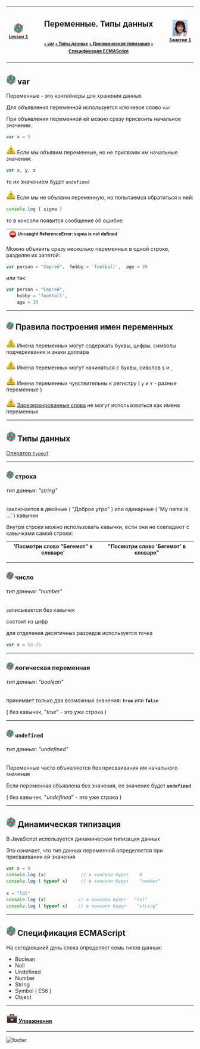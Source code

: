 [footer]: https://github.com/garevna/js-course/raw/master/images/a-level-ico.png?raw=true
[me]: https://raw.githubusercontent.com/garevna/a-level-js-lessons/master/ico/myPhoto-40.png "Ⓒ Irina Fylyppova ( garevna ) 2019"

[ico20]: https://raw.githubusercontent.com/garevna/a-level-js-lessons/master/ico/a-level-20.png
[ico25]: https://raw.githubusercontent.com/garevna/a-level-js-lessons/master/ico/a-level-25.png
[hw-30]: https://raw.githubusercontent.com/garevna/a-level-js-lessons/master/ico/briefcase-30.png
[cap-20]: https://raw.githubusercontent.com/garevna/a-level-js-lessons/master/ico/coffee-20.png
[cap-25]: https://raw.githubusercontent.com/garevna/a-level-js-lessons/master/ico/coffee-25.png
[cap-30]: https://raw.githubusercontent.com/garevna/a-level-js-lessons/master/ico/coffee-30.png
[error]: https://raw.githubusercontent.com/garevna/a-level-js-lessons/master/ico/no_entry-20.png
[warn]: https://raw.githubusercontent.com/garevna/a-level-js-lessons/master/ico/warning-25.png
[link]: https://raw.githubusercontent.com/garevna/a-level-js-lessons/master/ico/link-20.png
[space-800]: https://raw.githubusercontent.com/garevna/a-level-js-lessons/master/ico/space-800.png

[lesson]: ../lessons/lesson-01.md

| ![ico25] <br/><sup>[**Lesson&nbsp;1**][lesson]</sup> | <h2>Переменные. Типы данных</h2>![space-800]<sup>[• var](#var) [• Типы данных](#dataTypes) [• Динамическая типизация](#dynamo) [• Спецификация ECMAScript](#spec)</sup> | ![me] <br/><sup>[**Занятие&nbsp;1**][lesson]</sup> |
|:-:|:-:|:-:|

_________________________________________________________________________

<a name="var"></a>
## ![ico25] var

Переменные - это контейнеры для хранения данных

Для объявления переменной используется ключевое слово `var`

При объявлении переменной ей можно сразу присвоить начальное значение:

```javascript
var x = 5
```

![warn] Если мы объявим переменные, но не присвоим им начальные значения:

```javascript
var x, y, z
```

то их значением будет   `undefined`


![warn] Если мы не объявим переменную, но попытаемся обратиться к ней:

```javascript
console.log ( sigma )
```

то в консоли появится сообщение об ошибке:

| ![error] <sup>Uncaught ReferenceError: sigma is not defined</sup> |
|-|

Можно объявить сразу несколько переменных в одной строке, разделяя их запятой:

```javascript
var person = "Сергей",  hobby = 'football',  age = 30
```

или так:

```javascript
var person = "Сергей",  
    hobby = 'football',  
    age = 30
```

______________________________________________________________

## ![ico20] Правила построения имен переменных

![warn] Имена переменных могут содержать буквы, цифры, символы подчеркивания и знаки доллара

![warn] Имена переменных могут начинаться с буквы, сиволов `$` и `_`

![warn] Имена переменных чувствительны к регистру ( `y` и `Y` - разные переменные )

![warn] [Зарезервированные слова](https://www.w3schools.com/js/js_reserved.asp) не могут использоваться как имена переменных

______________________________________________________________

<a name="dataTypes"></a>
## ![ico25] Типы данных

[Оператор `typeof`](typeof.md "Переход на другую страницу")

______________________________________________________________

### ![ico20] строка

###### тип данных: "string"

заключается в двойные ( "Доброе утро" ) или одинарные ( 'My name is ...' ) кавычки

Внутри строки можно использовать кавычки, если они не совпадают с кавычками самой строки:

| 'Посмотри слово "Бегемот" в словаре' | "Посмотри слово 'Бегемот' в словаре" |
|-|-|

______________________________________________________________

### ![ico20] число

###### тип данных: "number"

записывается без кавычек

состоит из цифр

для отделения десятичных разрядов используется точка

```javascript
var x = 53.25
```

______________________________________________________________

### ![ico20] логическая переменная

###### тип данных: "boolean"

принимает только два возможных значения:  **`true`**  или  **`false`**

( без кавычек, "_true_" - это уже строка )

______________________________________________________________

### ![ico20] `undefined`

###### тип данных: "undefined"

Переменные часто объявляются без присваивания им начального значения

Если переменная объявлена без значения, ее значение будет **`undefined`**

( без кавычек, "_undefined_" - это уже строка )

______________________________________________________________

<a name="dynamo"></a>
## ![ico25] Динамическая типизация

В  JavaScript используется динамическая типизация данных

Это означает, что тип данных переменной определяется при присваивании ей значения

```javascript
var x = 0
console.log (x)             // в консоли будет    0
console.log ( typeof x)     // в консоли будет    "number"

x = "lol"
console.log (x)            // в консоли будет   "lol"
console.log ( typeof x)    // в консоли будет    "string"
```

______________________________________________________________

<a name="spec"></a>
## ![ico25] Спецификация ECMAScript

На сегодняшний день спека определяет семь типов данных:

* Boolean
* Null
* Undefined
* Number
* String
* Symbol ( ES6 )
* Object

______________________________________________________________

#### [![hw-30] Упражнения](https://docs.google.com/forms/d/e/1FAIpQLSd0-twHJZfk-bKNkk-mg7ELLH49d3GYjcahThqGJC7A7sAJZw/viewform)

_____________________________________________________________

![footer]
